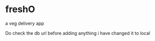 # freshO
a veg delivery app

Do check the db url before adding anything i have changed it to local

